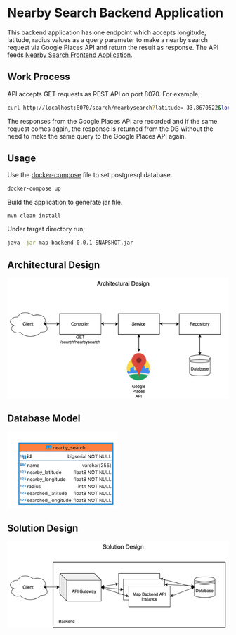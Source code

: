 # Nearby Search Backend Application

This backend application has one endpoint which accepts longitude, latitude, radius values as a query parameter to make a nearby
search request via Google Places API and return the result as response. The API feeds [Nearby Search Frontend Application](https://github.com/meteergin/map-frontend/blob/master/README.md).

## Work Process

API accepts GET requests as REST API on port 8070. For example;
```bash
curl http://localhost:8070/search/nearbysearch?latitude=-33.8670522&longitude=151.1957362&radius=200
```
The responses from the Google Places API are recorded and if the same request comes again, the response is returned from the DB without the need to make the same query to the Google Places API again.


## Usage

Use the [docker-compose](https://github.com/meteergin/map-backend/blob/master/docker/docker-compose.yml) file to set postgresql database.

```bash
docker-compose up
```

Build the application to generate jar file.

```maven
mvn clean install
```

Under target directory run;

```bash
java -jar map-backend-0.0.1-SNAPSHOT.jar
```

## Architectural Design
![alt text](img/architectural_design.png)

## Database Model
![alt text](img/db_model.png)

## Solution Design
![alt text](img/solution_design.png)
